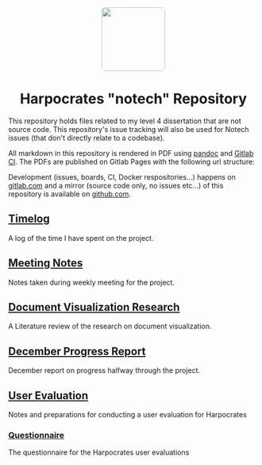 <div align="center">
  <img width="128" height="128" src="https://harpocrates-app.gitlab.io/harpocrates/docs/harpocrates_512.png" style="border-radius: 5%;">
  <h1>Harpocrates "notech" Repository</h1>
</div>

This repository holds files related to my level 4 dissertation that are not source code. This repository's issue tracking will also be used for Notech issues (that don't directly relate to a codebase).

All markdown in this repository is rendered in PDF using [pandoc](https://github.com/jgm/pandoc) and [Gitlab CI](https://gitlab.com/visualising-sensitivity-classification-features/notech/pipelines). The PDFs are published on Gitlab Pages with the following url structure:

Development (issues, boards, CI, Docker respositories...) happens on [gitlab.com](https://gitlab.com/visualising-sensitivity-classification-features/notech) and a mirror (source code only, no issues etc...) of this repository is available on [github.com](https://github.com/guillaumedsde/dissertation-notech).

## [Timelog](https://harpocrates-app.gitlab.io/notech/timelog.md.html)

A log of the time I have spent on the project.

## [Meeting Notes](https://harpocrates-app.gitlab.io/notech/meetings.md.html)

Notes taken during weekly meeting for the project.

## [Document Visualization Research](https://harpocrates-app.gitlab.io/notech/document_visualization.pdf)

A Literature review of the research on document visualization.

## [December Progress Report](https://harpocrates-app.gitlab.io/notech/progress_report.pdf)

December report on progress halfway through the project.

## [User Evaluation](https://harpocrates-app.gitlab.io/notech/user_evaluation.md.pdf)

Notes and preparations for conducting a user evaluation for Harpocrates

### [Questionnaire](https://docs.google.com/forms/d/1ZpeUlWykRoVqsDzYZ2s45o4u08EXxLr44hlthCFYwWk)

The questionnaire for the Harpocrates user evaluations
